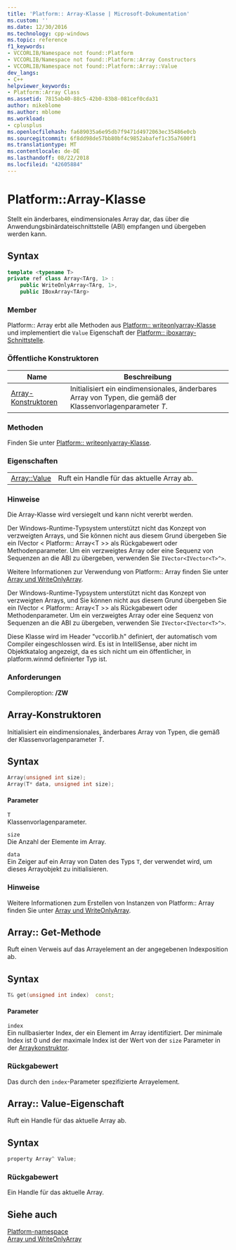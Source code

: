```yaml
---
title: 'Platform:: Array-Klasse | Microsoft-Dokumentation'
ms.custom: ''
ms.date: 12/30/2016
ms.technology: cpp-windows
ms.topic: reference
f1_keywords:
- VCCORLIB/Namespace not found::Platform
- VCCORLIB/Namespace not found::Platform::Array Constructors
- VCCORLIB/Namespace not found::Platform::Array::Value
dev_langs:
- C++
helpviewer_keywords:
- Platform::Array Class
ms.assetid: 7815ab40-88c5-42b0-83b8-081cef0cda31
author: mikeblome
ms.author: mblome
ms.workload:
- cplusplus
ms.openlocfilehash: fa689035a6e95db7f9471d4972063ec35486e0cb
ms.sourcegitcommit: 6f8dd98de57bb80bf4c9852abafef1c35a7600f1
ms.translationtype: MT
ms.contentlocale: de-DE
ms.lasthandoff: 08/22/2018
ms.locfileid: "42605884"
---
```

# <a name="platformarray-class"></a>Platform::Array-Klasse
Stellt ein änderbares, eindimensionales Array dar, das über die Anwendungsbinärdateischnittstelle (ABI) empfangen und übergeben werden kann.  
  
## <a name="syntax"></a>Syntax  
  
```cpp    
template <typename T>  
private ref class Array<TArg, 1> :   
    public WriteOnlyArray<TArg, 1>,  
    public IBoxArray<TArg>   
```  
  
### <a name="members"></a>Member  
 Platform:: Array erbt alle Methoden aus [Platform:: writeonlyarray-Klasse](../cppcx/platform-writeonlyarray-class.md) und implementiert die `Value` Eigenschaft der [Platform:: iboxarray-Schnittstelle](../cppcx/platform-iboxarray-interface.md).  
  
### <a name="public-constructors"></a>Öffentliche Konstruktoren  
  
|Name|Beschreibung|  
|----------|-----------------|  
|[Array-Konstruktoren](#ctor)|Initialisiert ein eindimensionales, änderbares Array von Typen, die gemäß der Klassenvorlagenparameter *T*.|  
  
### <a name="methods"></a>Methoden  
 Finden Sie unter [Platform:: writeonlyarray-Klasse](../cppcx/platform-writeonlyarray-class.md).  
  
### <a name="properties"></a>Eigenschaften  
  
|||  
|-|-|  
|[Array::Value](#value)|Ruft ein Handle für das aktuelle Array ab.|  
  
### <a name="remarks"></a>Hinweise  
 Die Array-Klasse wird versiegelt und kann nicht vererbt werden.  
  
 Der Windows-Runtime-Typsystem unterstützt nicht das Konzept von verzweigten Arrays, und Sie können nicht aus diesem Grund übergeben Sie ein IVector < Platform:: Array\<T >> als Rückgabewert oder Methodenparameter. Um ein verzweigtes Array oder eine Sequenz von Sequenzen an die ABI zu übergeben, verwenden Sie `IVector<IVector<T>^>`.  
  
 Weitere Informationen zur Verwendung von Platform:: Array finden Sie unter [Array und WriteOnlyArray](../cppcx/array-and-writeonlyarray-c-cx.md).  
  
 Der Windows-Runtime-Typsystem unterstützt nicht das Konzept von verzweigten Arrays, und Sie können nicht aus diesem Grund übergeben Sie ein IVector < Platform:: Array\<T >> als Rückgabewert oder Methodenparameter. Um ein verzweigtes Array oder eine Sequenz von Sequenzen an die ABI zu übergeben, verwenden Sie `IVector<IVector<T>^>`.  
  
 Diese Klasse wird im Header "vccorlib.h" definiert, der automatisch vom Compiler eingeschlossen wird. Es ist in IntelliSense, aber nicht im Objektkatalog angezeigt, da es sich nicht um ein öffentlicher, in platform.winmd definierter Typ ist.  
  
### <a name="requirements"></a>Anforderungen  
 Compileroption: **/ZW**  

 
## <a name="ctor"></a>  Array-Konstruktoren
Initialisiert ein eindimensionales, änderbares Array von Typen, die gemäß der Klassenvorlagenparameter *T*.  
  
## <a name="syntax"></a>Syntax  
  
```cpp  
Array(unsigned int size);  
Array(T* data, unsigned int size);    
```  
  
#### <a name="parameters"></a>Parameter  
 `T`  
 Klassenvorlagenparameter.  
  
 `size`  
 Die Anzahl der Elemente im Array.  
  
 `data`  
 Ein Zeiger auf ein Array von Daten des Typs `T`, der verwendet wird, um dieses Arrayobjekt zu initialisieren.  
  
### <a name="remarks"></a>Hinweise  
 Weitere Informationen zum Erstellen von Instanzen von Platform:: Array finden Sie unter [Array und WriteOnlyArray](../cppcx/array-and-writeonlyarray-c-cx.md).

## <a name="get"></a>  Array:: Get-Methode
Ruft einen Verweis auf das Arrayelement an der angegebenen Indexposition ab.  
  
## <a name="syntax"></a>Syntax  
  
```cpp    
T& get(unsigned int index)  const;  
```  
  
#### <a name="parameters"></a>Parameter  
 `index`  
 Ein nullbasierter Index, der ein Element im Array identifiziert. Der minimale Index ist 0 und der maximale Index ist der Wert von der `size` Parameter in der [Arraykonstruktor](#ctor).  
  
### <a name="return-value"></a>Rückgabewert  
 Das durch den `index`-Parameter spezifizierte Arrayelement.  
  
## <a name="value"></a>  Array:: Value-Eigenschaft
Ruft ein Handle für das aktuelle Array ab.  
  
## <a name="syntax"></a>Syntax  
  
```cpp 
property Array^ Value;  
```  
  
### <a name="return-value"></a>Rückgabewert  
 Ein Handle für das aktuelle Array.  

## <a name="see-also"></a>Siehe auch  
 [Platform-namespace](../cppcx/platform-namespace-c-cx.md)   
 [Array und WriteOnlyArray](../cppcx/array-and-writeonlyarray-c-cx.md)